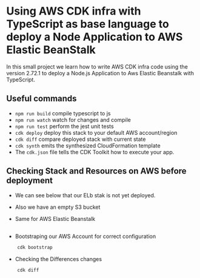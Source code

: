 # Using AWS CDK infra with TypeScript as base language to deploy a Node Application to AWS Elastic BeanStalk

In this small project we learn how to write AWS CDK infra code using the version 2.72.1 to deploy a Node.js Application to Aws Elastic Beanstalk with TypeScript.


## Useful commands

* `npm run build`   compile typescript to js
* `npm run watch`   watch for changes and compile
* `npm run test`    perform the jest unit tests
* `cdk deploy`      deploy this stack to your default AWS account/region
* `cdk diff`        compare deployed stack with current state
* `cdk synth`       emits the synthesized CloudFormation template
* The `cdk.json` file tells the CDK Toolkit how to execute your app.


## Checking Stack and Resources on AWS before deployment
- We can see below that our ELb stak is not yet deployed.


- Also we have an empty S3 bucket

- Same for AWS Elastic Beanstalk



## 
- Bootstraping our AWS Account for correct configuration
```bash
    cdk bootstrap
```
- Checking the Differences changes
```bash
    cdk diff
```